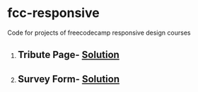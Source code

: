 # fcc-responsive
Code for projects of freecodecamp responsive design courses
1. ## Tribute Page- [Solution](https://codepen.io/daksh2k/full/OJgQpoQ)
2. ## Survey Form- [Solution](https://codepen.io/daksh2k/full/xxrYjGN)
